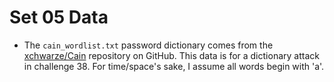 # Set 05 Data

- The `cain_wordlist.txt` password dictionary comes from the
[xchwarze/Cain](https://github.com/xchwarze/Cain/blob/master/Wordlists/Wordlist.txt)
repository on GitHub.
This data is for a dictionary attack in challenge 38.
For time/space's sake, I assume all words begin with 'a'.
